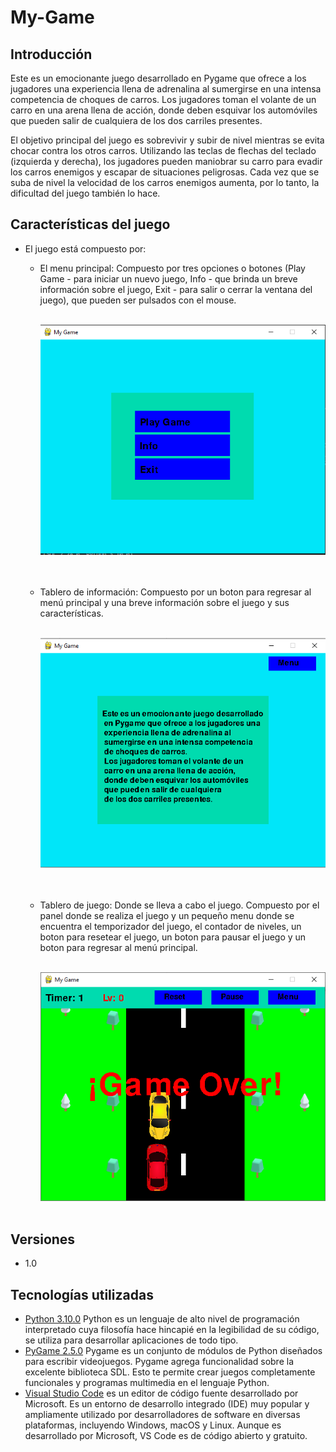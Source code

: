 # My-Game

## Introducción
Este es un emocionante juego desarrollado en Pygame que ofrece a los jugadores una experiencia llena de adrenalina al sumergirse en una intensa competencia de choques de carros. Los jugadores toman el volante de un carro en una arena llena de acción, donde deben esquivar los automóviles que pueden salir de cualquiera de los dos carriles presentes.

El objetivo principal del juego es sobrevivir y subir de nivel mientras se evita chocar contra los otros carros. Utilizando las teclas de flechas del teclado (izquierda y derecha), los jugadores pueden maniobrar su carro para evadir los carros enemigos y escapar de situaciones peligrosas. Cada vez que se suba de nivel la velocidad de los carros enemigos aumenta, por lo tanto, la dificultad del juego también lo hace.


## Características del juego
* El juego está compuesto por:
  - El menu principal: Compuesto por tres opciones o botones (Play Game - para iniciar un nuevo juego, Info - que brinda un breve información sobre el juego, Exit - para salir o cerrar la ventana del juego), que pueden ser pulsados con el mouse.

    <br>
    <div><img src="assets/images/menu.png"></div>
    <br>
    <br>

  - Tablero de información: Compuesto por un boton para regresar al menú principal y una breve información sobre el juego y sus características.

    <br>
    <div><img src="assets/images/info.png"></div>
    <br>
    <br>

  - Tablero de juego: Donde se lleva a cabo el juego. Compuesto por el panel donde se realiza el juego y un pequeño menu donde se encuentra el temporizador del juego, el contador de niveles, un boton para resetear el juego, un boton para pausar el juego y un boton para regresar al menú principal.

    <br>
    <div><img src="assets/images/game.png"></div>
    <br>


## Versiones
* 1.0

## Tecnologías utilizadas
* [Python 3.10.0](https://www.python.org/) Python es un lenguaje de alto nivel de programación interpretado cuya filosofía hace hincapié en la legibilidad de su código, se utiliza para desarrollar aplicaciones de todo tipo.
* [PyGame 2.5.0](https://www.pygame.org/) Pygame es un conjunto de módulos de Python diseñados para escribir videojuegos. Pygame agrega funcionalidad sobre la excelente biblioteca SDL. Esto te permite crear juegos completamente funcionales y programas multimedia en el lenguaje Python.
* [Visual Studio Code](https://code.visualstudio.com/) es un editor de código fuente desarrollado por Microsoft. Es un entorno de desarrollo integrado (IDE) muy popular y ampliamente utilizado por desarrolladores de software en diversas plataformas, incluyendo Windows, macOS y Linux. Aunque es desarrollado por Microsoft, VS Code es de código abierto y gratuito.

